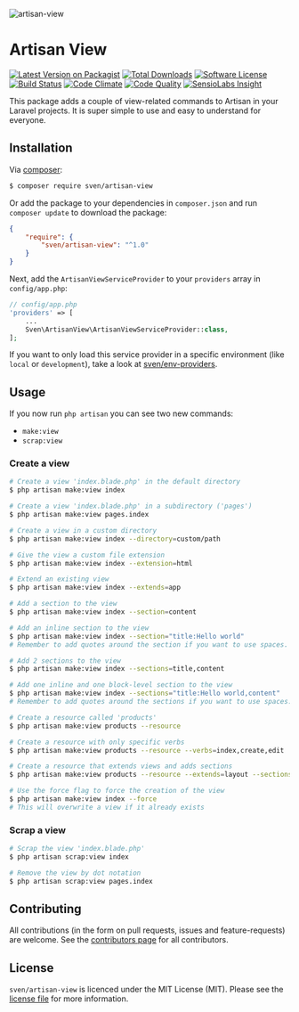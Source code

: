 ![artisan-view](https://cloud.githubusercontent.com/assets/11269635/14457826/a3bde82a-00ad-11e6-8161-0c218937156a.jpg)

# Artisan View

[![Latest Version on Packagist][ico-version]][link-packagist]
[![Total Downloads][ico-downloads]][link-downloads]
[![Software License][ico-license]](LICENSE.md)
[![Build Status][ico-travis]][link-travis]
[![Code Climate][ico-codeclimate]][link-codeclimate]
[![Code Quality][ico-quality]][link-quality]
[![SensioLabs Insight][ico-insight]][link-insight]

This package adds a couple of view-related commands to Artisan in your Laravel
projects. It is super simple to use and easy to understand for everyone.

## Installation
Via [composer](http://getcomposer.org):

```bash
$ composer require sven/artisan-view
```

Or add the package to your dependencies in `composer.json` and run
`composer update` to download the package:

```json
{
    "require": {
        "sven/artisan-view": "^1.0"
    }
}
```

Next, add the `ArtisanViewServiceProvider` to your `providers` array in `config/app.php`:

```php
// config/app.php
'providers' => [
    ...
    Sven\ArtisanView\ArtisanViewServiceProvider::class,
];
```

If you want to only load this service provider in a specific environment (like `local` or `development`),
take a look at [sven/env-providers](https://github.com/svenluijten/env-providers).

## Usage
If you now run `php artisan` you can see two new commands:
- `make:view`
- `scrap:view`

### Create a view
```bash
# Create a view 'index.blade.php' in the default directory
$ php artisan make:view index

# Create a view 'index.blade.php' in a subdirectory ('pages')
$ php artisan make:view pages.index

# Create a view in a custom directory
$ php artisan make:view index --directory=custom/path

# Give the view a custom file extension
$ php artisan make:view index --extension=html

# Extend an existing view
$ php artisan make:view index --extends=app

# Add a section to the view
$ php artisan make:view index --section=content

# Add an inline section to the view
$ php artisan make:view index --section="title:Hello world"
# Remember to add quotes around the section if you want to use spaces.

# Add 2 sections to the view
$ php artisan make:view index --sections=title,content

# Add one inline and one block-level section to the view
$ php artisan make:view index --sections="title:Hello world,content"
# Remember to add quotes around the sections if you want to use spaces.

# Create a resource called 'products'
$ php artisan make:view products --resource

# Create a resource with only specific verbs
$ php artisan make:view products --resource --verbs=index,create,edit

# Create a resource that extends views and adds sections
$ php artisan make:view products --resource --extends=layout --sections=foo,bar

# Use the force flag to force the creation of the view
$ php artisan make:view index --force
# This will overwrite a view if it already exists
```

### Scrap a view
```bash
# Scrap the view 'index.blade.php'
$ php artisan scrap:view index

# Remove the view by dot notation
$ php artisan scrap:view pages.index
```

## Contributing
All contributions (in the form on pull requests, issues and feature-requests) are
welcome. See the [contributors page](../../graphs/contributors) for all contributors.

## License
`sven/artisan-view` is licenced under the MIT License (MIT). Please see the
[license file](LICENSE.md) for more information.

[ico-version]: https://img.shields.io/packagist/v/sven/artisan-view.svg?style=flat-square
[ico-license]: https://img.shields.io/badge/license-MIT-green.svg?style=flat-square
[ico-downloads]: https://img.shields.io/packagist/dt/sven/artisan-view.svg?style=flat-square
[ico-travis]: https://img.shields.io/travis/svenluijten/artisan-view.svg?style=flat-square
[ico-codeclimate]: https://img.shields.io/codeclimate/github/svenluijten/artisan-view.svg?style=flat-square
[ico-quality]: https://img.shields.io/scrutinizer/g/svenluijten/artisan-view.svg?style=flat-square
[ico-insight]: https://img.shields.io/sensiolabs/i/66dec030-8f99-435c-8e2f-e9f3d8894665.svg?style=flat-square

[link-packagist]: https://packagist.org/packages/sven/artisan-view
[link-downloads]: https://packagist.org/packages/sven/artisan-view
[link-travis]: https://travis-ci.org/svenluijten/artisan-view
[link-codeclimate]: https://codeclimate.com/github/svenluijten/artisan-view
[link-quality]: https://scrutinizer-ci.com/g/svenluijten/artisan-view/?branch=master
[link-insight]: https://insight.sensiolabs.com/projects/66dec030-8f99-435c-8e2f-e9f3d8894665

